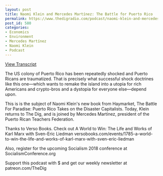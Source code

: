 ```yaml
---
layout: post
title: Naomi Klein and Mercedes Martínez: The Battle for Puerto Rico
permalink: https://www.thedigradio.com/podcast/naomi-klein-and-mercedes-martinez-the-battle-for-puerto-rico/index.html
post_id: 580
categories: 
- Economics
- Environment
- Mercedes Martínez
- Naomi Klein
- Podcast
---
```


[View Transcript](https://www.jacobinmag.com/2018/06/the-shock-doctrine-comes-to-puerto-rico)


The US colony of Puerto Rico has been repeatedly shocked and Puerto Ricans are traumatized. That is precisely what successful shock doctrines like this one—which wants to remake the island into a utopia for rich Americans and crypto-bros and a dystopia for everyone else—depend upon.

This is is the subject of Naomi Klein's new book from Haymarket, The Battle For Paradise: Puerto Rico Takes on the Disaster Capitalists. Today, Klein returns to The Dig, and is joined by Mercedes Martínez, president of the Puerto Rican Teachers Federation.

Thanks to Verso Books. Check out A World to Win: The Life and Works of Karl Marx with Sven-Eric Liedman versobooks.com/events/1785-a-world-to-win-the-life-and-works-of-karl-marx-with-sven-eric-liedman

Also, register for the upcoming Socialism 2018 conference at SocialismConference.org

Support this podcast with $ and get our weekly newsletter at patreon.com/TheDig